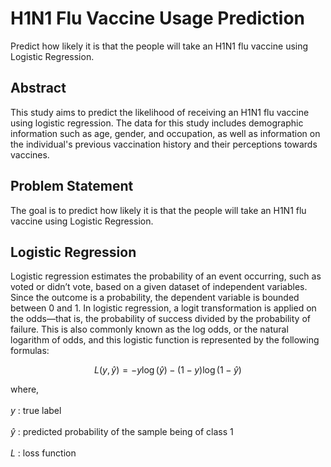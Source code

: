 # H1N1 Flu Vaccine Usage Prediction
Predict how likely it is that the people will take an H1N1 flu vaccine using Logistic Regression.

## Abstract
This study aims to predict the likelihood of receiving an H1N1 flu vaccine using logistic regression. The data for this study includes demographic information such as age, gender, and occupation, as well as information on the individual's previous vaccination history and their perceptions towards vaccines. 

## Problem Statement
The goal is to predict how likely it is that the people will take an H1N1 flu vaccine using Logistic Regression.

## Logistic Regression
Logistic regression estimates the probability of an event occurring, such as voted or didn’t vote, based on a given dataset of independent variables. Since the outcome is a probability, the dependent variable is bounded between 0 and 1. In logistic regression, a logit transformation is applied on the odds—that is, the probability of success divided by the probability of failure. This is also commonly known as the log odds, or the natural logarithm of odds, and this logistic function is represented by the following formulas:

$$
L(y, \hat{y}) = -y \log(\hat{y}) - (1 - y) \log(1 - \hat{y})
$$

where,<br><br> $y$ : true label<br><br>
$\hat{y}$ : predicted probability of the sample being of class 1 <br><br>$L$ : loss function</p>
